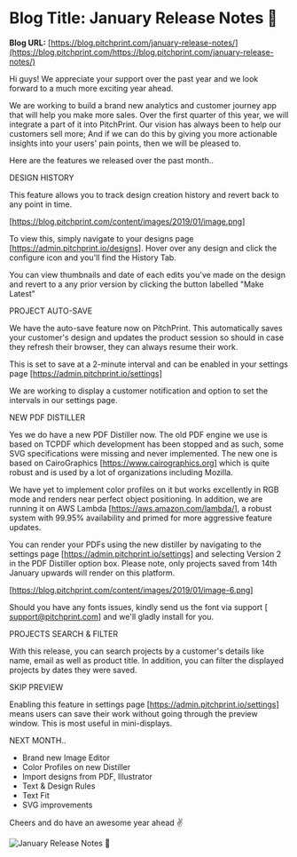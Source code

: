 # **Blog Title**: January Release Notes 🎨

**Blog URL:** [https://blog.pitchprint.com/january-release-notes/](https://blog.pitchprint.com/https://blog.pitchprint.com/january-release-notes/)

Hi guys! We appreciate your support over the past year and we look forward to a much more exciting year ahead.

We are working to build a brand new analytics and customer journey app that will help you make more sales. Over the first quarter of this
year, we will integrate a part of it into PitchPrint. Our vision has always been to help our customers sell more; And if we can do this by
giving you more actionable insights into your users' pain points, then we will be pleased to.

Here are the features we released over the past month..


DESIGN HISTORY

This feature allows you to track design creation history and revert back to any point in time.

[https://blog.pitchprint.com/content/images/2019/01/image.png]

To view this, simply navigate to your designs page [https://admin.pitchprint.io/designs]. Hover over any design and click the configure icon
and you'll find the History Tab.

You can view thumbnails and date of each edits you've made on the design and revert to a any prior version by clicking the button labelled
"Make Latest"


PROJECT AUTO-SAVE

We have the auto-save feature now on PitchPrint. This automatically saves your customer's design and updates the product session so should
in case they refresh their browser, they can always resume their work.

This is set to save at a 2-minute interval and can be enabled in your settings page [https://admin.pitchprint.io/settings]

We are working to display a customer notification and option to set the intervals in our settings page.


NEW PDF DISTILLER

Yes we do have a new PDF Distiller now. The old PDF engine we use is based on TCPDF which development has been stopped and as such, some SVG
specifications were missing and never implemented. The new one is based on CairoGraphics [https://www.cairographics.org] which is quite
robust and is used by a lot of organizations including Mozilla.

We have yet to implement color profiles on it but works excellently in RGB mode and renders near perfect object positioning. In addition, we
are running it on AWS Lambda [https://aws.amazon.com/lambda/], a robust system with 99.95% availability and primed for more aggressive
feature updates.

You can render your PDFs using the new distiller by navigating to the settings page [https://admin.pitchprint.io/settings] and selecting
Version 2 in the PDF Distiller option box. Please note, only projects saved from 14th January upwards will render on this platform.

[https://blog.pitchprint.com/content/images/2019/01/image-6.png]

Should you have any fonts issues, kindly send us the font via support [ support@pitchprint.com] and we'll gladly install for you.


PROJECTS SEARCH & FILTER

With this release, you can search projects by a customer's details like name, email as well as product title. In addition, you can filter
the displayed projects by dates they were saved.


SKIP PREVIEW

Enabling this feature in settings page [https://admin.pitchprint.io/settings] means users can save their work without going through the
preview window. This is most useful in mini-displays.


NEXT MONTH..

 * Brand new Image Editor
 * Color Profiles on new Distiller
 * Import designs from PDF, Illustrator
 * Text & Design Rules
 * Text Fit
 * SVG improvements

Cheers and do have an awesome year ahead ✌

![January Release Notes 🎨](https://blog.pitchprint.com/content/images/2019/03/marc-marchal-391891-unsplash--1-.jpg)

